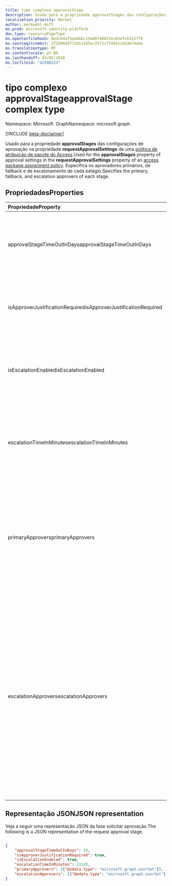 ```yaml
---
title: tipo complexo approvalStage
description: Usado para a propriedade approvalStages das configurações de aprovação na propriedade requestApprovalSettings de uma política de atribuição de pacote do Access. Especifica os aprovadores primários, de fallback e de escalonamento de cada estágio.
localization_priority: Normal
author: markwahl-msft
ms.prod: microsoft-identity-platform
doc_type: resourcePageType
ms.openlocfilehash: 0edcb4af5ae6bbc154d0748b57ec83efcb3137f0
ms.sourcegitcommit: 272996d2772b51105ec25f1cf7482ecda3b74ebe
ms.translationtype: MT
ms.contentlocale: pt-BR
ms.lasthandoff: 03/05/2020
ms.locfileid: "42508223"
---
```

# <a name="approvalstage-complex-type"></a><span data-ttu-id="5eb3e-104">tipo complexo approvalStage</span><span class="sxs-lookup"><span data-stu-id="5eb3e-104">approvalStage complex type</span></span>

<span data-ttu-id="5eb3e-105">Namespace: Microsoft. Graph</span><span class="sxs-lookup"><span data-stu-id="5eb3e-105">Namespace: microsoft.graph</span></span>

[!INCLUDE [beta-disclaimer](../../includes/beta-disclaimer.md)]

<span data-ttu-id="5eb3e-106">Usado para a propriedade **approvalStages** das configurações de aprovação na propriedade **requestApprovalSettings** de uma [política de atribuição de pacote do Access](accesspackageassignmentpolicy.md).</span><span class="sxs-lookup"><span data-stu-id="5eb3e-106">Used for the **approvalStages** property of approval settings in the **requestApprovalSettings** property of an [access package assignment policy](accesspackageassignmentpolicy.md).</span></span> <span data-ttu-id="5eb3e-107">Especifica os aprovadores primários, de fallback e de escalonamento de cada estágio.</span><span class="sxs-lookup"><span data-stu-id="5eb3e-107">Specifies the primary, fallback, and escalation approvers of each stage.</span></span>

## <a name="properties"></a><span data-ttu-id="5eb3e-108">Propriedades</span><span class="sxs-lookup"><span data-stu-id="5eb3e-108">Properties</span></span>

| <span data-ttu-id="5eb3e-109">Propriedade</span><span class="sxs-lookup"><span data-stu-id="5eb3e-109">Property</span></span>                     | <span data-ttu-id="5eb3e-110">Tipo</span><span class="sxs-lookup"><span data-stu-id="5eb3e-110">Type</span></span>                      | <span data-ttu-id="5eb3e-111">Descrição</span><span class="sxs-lookup"><span data-stu-id="5eb3e-111">Description</span></span> |
| :--------------------------- | :------------------------ | :---------- |
| <span data-ttu-id="5eb3e-112">approvalStageTimeOutInDays</span><span class="sxs-lookup"><span data-stu-id="5eb3e-112">approvalStageTimeOutInDays</span></span> |<span data-ttu-id="5eb3e-113">Int32</span><span class="sxs-lookup"><span data-stu-id="5eb3e-113">Int32</span></span> | <span data-ttu-id="5eb3e-114">O número de dias que uma solicitação pode aguardar uma resposta antes de ser automaticamente negada.</span><span class="sxs-lookup"><span data-stu-id="5eb3e-114">The number of days that a request can be pending a response before it is automatically denied.</span></span> |
| <span data-ttu-id="5eb3e-115">isApproverJustificationRequired</span><span class="sxs-lookup"><span data-stu-id="5eb3e-115">isApproverJustificationRequired</span></span> |<span data-ttu-id="5eb3e-116">Boolean</span><span class="sxs-lookup"><span data-stu-id="5eb3e-116">Boolean</span></span> | <span data-ttu-id="5eb3e-117">Indica se o aprovador deve fornecer uma justificativa para aprovar uma solicitação.</span><span class="sxs-lookup"><span data-stu-id="5eb3e-117">Indicates whether the approver is required to provide a justification for approving a request.</span></span> |
| <span data-ttu-id="5eb3e-118">isEscalationEnabled</span><span class="sxs-lookup"><span data-stu-id="5eb3e-118">isEscalationEnabled</span></span> |<span data-ttu-id="5eb3e-119">Boolean</span><span class="sxs-lookup"><span data-stu-id="5eb3e-119">Boolean</span></span> | <span data-ttu-id="5eb3e-120">Se true, um ou mais aprovadores de escalonamento estão configurados neste estágio de aprovação.</span><span class="sxs-lookup"><span data-stu-id="5eb3e-120">If true, then one or more escalation approvers are configured in this approval stage.</span></span> |
| <span data-ttu-id="5eb3e-121">escalationTimeInMinutes</span><span class="sxs-lookup"><span data-stu-id="5eb3e-121">escalationTimeInMinutes</span></span> |<span data-ttu-id="5eb3e-122">Int32</span><span class="sxs-lookup"><span data-stu-id="5eb3e-122">Int32</span></span> | <span data-ttu-id="5eb3e-123">Se for necessário escalonamento, o tempo em que uma solicitação pode ser pendente é uma resposta de um Aprovador principal.</span><span class="sxs-lookup"><span data-stu-id="5eb3e-123">If escalation is required, the time a request can be pending a response from a primary approver.</span></span> |
| <span data-ttu-id="5eb3e-124">primaryApprovers</span><span class="sxs-lookup"><span data-stu-id="5eb3e-124">primaryApprovers</span></span> | <span data-ttu-id="5eb3e-125">coleção [userset](userset.md)</span><span class="sxs-lookup"><span data-stu-id="5eb3e-125">[userSet](userset.md) collection</span></span>| <span data-ttu-id="5eb3e-126">Os usuários que serão solicitados a aprovar solicitações.</span><span class="sxs-lookup"><span data-stu-id="5eb3e-126">The users who will be asked to approve requests.</span></span> <span data-ttu-id="5eb3e-127">Uma coleção de [únicousuário](singleuser.md), [groupMembers](groupmembers.md), [requestorManager](requestormanager.md), [internalSponsors](internalsponsors.md) e [externalSponsors](externalsponsors.md).</span><span class="sxs-lookup"><span data-stu-id="5eb3e-127">A collection of [singleUser](singleuser.md), [groupMembers](groupmembers.md), [requestorManager](requestormanager.md), [internalSponsors](internalsponsors.md) and [externalSponsors](externalsponsors.md).</span></span> |
| <span data-ttu-id="5eb3e-128">escalationApprovers</span><span class="sxs-lookup"><span data-stu-id="5eb3e-128">escalationApprovers</span></span> | <span data-ttu-id="5eb3e-129">coleção [userset](userset.md)</span><span class="sxs-lookup"><span data-stu-id="5eb3e-129">[userSet](userset.md) collection</span></span>| <span data-ttu-id="5eb3e-130">Se o escalonamento estiver habilitado e os aprovadores primários não responderem antes do tempo de escalonamento, os escalationApprovers são os usuários que serão solicitados a aprovar solicitações.</span><span class="sxs-lookup"><span data-stu-id="5eb3e-130">If escalation is enabled and the primary approvers do not respond before the escalation time, the escalationApprovers are the users who will be asked to approve requests.</span></span> <span data-ttu-id="5eb3e-131">Pode ser uma coleção de [únicousuário](singleuser.md), [groupMembers](groupmembers.md), [requestorManager](requestormanager.md), [internalSponsors](internalsponsors.md) e [externalSponsors](externalsponsors.md).</span><span class="sxs-lookup"><span data-stu-id="5eb3e-131">This can be a collection of [singleUser](singleuser.md), [groupMembers](groupmembers.md), [requestorManager](requestormanager.md), [internalSponsors](internalsponsors.md) and [externalSponsors](externalsponsors.md).</span></span>|



## <a name="json-representation"></a><span data-ttu-id="5eb3e-132">Representação JSON</span><span class="sxs-lookup"><span data-stu-id="5eb3e-132">JSON representation</span></span>

<span data-ttu-id="5eb3e-133">Veja a seguir uma representação JSON da fase solicitar aprovação.</span><span class="sxs-lookup"><span data-stu-id="5eb3e-133">The following is a JSON representation of the request approval stage.</span></span>

<!-- {
  "blockType": "resource",
  "optionalProperties": [

  ],
  "@odata.type": "microsoft.graph.approvalStage",
  "baseType": ""
}-->

```json

{
    "approvalStageTimeOutInDays": 14,
    "isApproverJustificationRequired": true,
    "isEscalationEnabled": true,
    "escalationTimeInMinutes": 11520,
    "primaryApprovers": [{"@odata.type": "microsoft.graph.userSet"}],
    "escalationApprovers": [{"@odata.type": "microsoft.graph.userSet"}]
}
```

<!-- uuid: 16cd6b66-4b1a-43a1-adaf-3a886856ed98
2019-02-04 14:57:30 UTC -->
<!-- {
  "type": "#page.annotation",
  "description": "approvalSettings complex type",
  "keywords": "",
  "section": "documentation",
  "tocPath": ""
}-->
